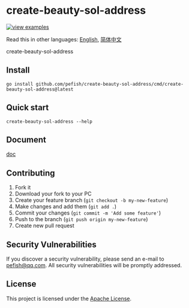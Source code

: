 # create-beauty-sol-address

[![view examples](https://img.shields.io/badge/learn%20by-examples-0C8EC5.svg?style=for-the-badge&logo=go)](https://github.com/pefish/create-beauty-sol-address)

Read this in other languages: [English](README.md), [简体中文](README_zh-cn.md)

create-beauty-sol-address

## Install

```shell
go install github.com/pefish/create-beauty-sol-address/cmd/create-beauty-sol-address@latest
```

## Quick start

```shell script
create-beauty-sol-address --help
```

## Document

[doc](https://godoc.org/github.com/pefish/create-beauty-sol-address)

## Contributing

1. Fork it
2. Download your fork to your PC
3. Create your feature branch (`git checkout -b my-new-feature`)
4. Make changes and add them (`git add .`)
5. Commit your changes (`git commit -m 'Add some feature'`)
6. Push to the branch (`git push origin my-new-feature`)
7. Create new pull request

## Security Vulnerabilities

If you discover a security vulnerability, please send an e-mail to [pefish@qq.com](mailto:pefish@qq.com). All security vulnerabilities will be promptly addressed.

## License

This project is licensed under the [Apache License](LICENSE).
